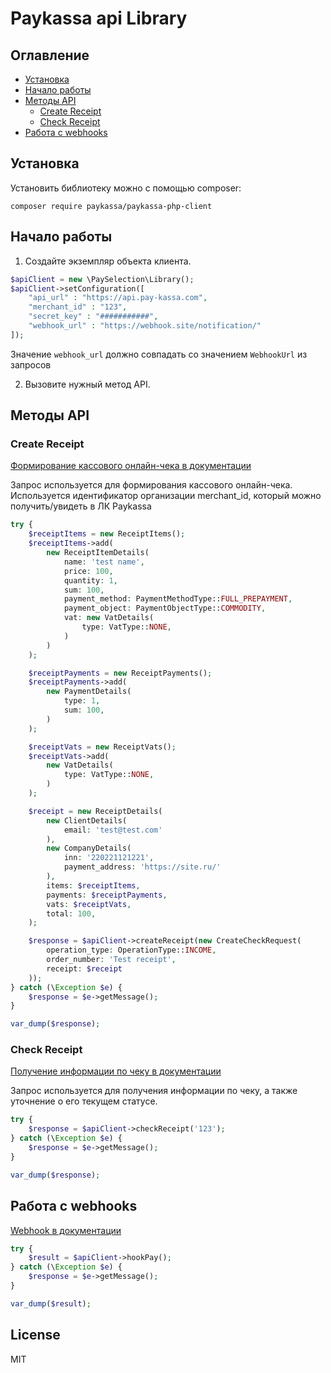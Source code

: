 # Paykassa api Library

## Оглавление

- [Установка](#установка)
- [Начало работы](#начало-работы)
- [Методы API](#методы-api)
    - [Create Receipt](#create-receipt)
    - [Check Receipt](#check-receipt)
- [Работа с webhooks](#webhooks)

## Установка <a name="установка"></a>

Установить библиотеку можно с помощью composer:

```
composer require paykassa/paykassa-php-client
```

## Начало работы <a name="начало-работы"></a>

1. Создайте экземпляр объекта клиента.
```php
$apiClient = new \PaySelection\Library();
$apiClient->setConfiguration([
    "api_url" : "https://api.pay-kassa.com",
    "merchant_id" : "123",
    "secret_key" : "###########",
    "webhook_url" : "https://webhook.site/notification/"
]);
```

Значение `webhook_url` должно совпадать со значением `WebhookUrl` из запросов

2. Вызовите нужный метод API. 

## Методы API <a name="методы-api"></a>

### Create Receipt <a name="create-receipt"></a>

[Формирование кассового онлайн-чека в документации](https://docs.pay-kassa.com/#tag/Operacii/operation/Create%20receipt)

Запрос используется для формирования кассового онлайн-чека. Используется идентификатор организации merchant_id, который можно получить/увидеть в ЛК Paykassa

```php
try {
    $receiptItems = new ReceiptItems();
    $receiptItems->add(
        new ReceiptItemDetails(
            name: 'test name',
            price: 100,
            quantity: 1,
            sum: 100,
            payment_method: PaymentMethodType::FULL_PREPAYMENT,
            payment_object: PaymentObjectType::COMMODITY,
            vat: new VatDetails(
                type: VatType::NONE,
            )
        )
    );

    $receiptPayments = new ReceiptPayments();
    $receiptPayments->add(
        new PaymentDetails(
            type: 1,
            sum: 100,
        )
    );

    $receiptVats = new ReceiptVats();
    $receiptVats->add(
        new VatDetails(
            type: VatType::NONE,
        )
    );

    $receipt = new ReceiptDetails(
        new ClientDetails(
            email: 'test@test.com'
        ),
        new CompanyDetails(
            inn: '220221121221',
            payment_address: 'https://site.ru/'
        ),
        items: $receiptItems,
        payments: $receiptPayments,
        vats: $receiptVats,
        total: 100,
    );

    $response = $apiClient->createReceipt(new CreateCheckRequest(
        operation_type: OperationType::INCOME,
        order_number: 'Test receipt',
        receipt: $receipt
    ));
} catch (\Exception $e) {
    $response = $e->getMessage();
}

var_dump($response);
```

### Check Receipt <a name="check-receipt"></a>
[Получение информации по чеку в документации](https://docs.pay-kassa.com/#tag/Operacii/operation/Check%20receipt)

Запрос используется для получения информации по чеку, а также уточнение о его текущем статусе.

```php
try {
    $response = $apiClient->checkReceipt('123');
} catch (\Exception $e) {
    $response = $e->getMessage();
}

var_dump($response);
```

## Работа с webhooks <a name="webhooks"></a>

[Webhook в документации](https://docs.pay-kassa.com/#tag/Webhooks-or-Vebhuk/operation/receipt)

```php
try {
    $result = $apiClient->hookPay();
} catch (\Exception $e) {
    $response = $e->getMessage();
}

var_dump($result);
```

## License

MIT
